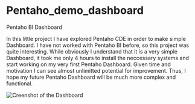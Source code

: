 # Pentaho_demo_dashboard
Pentaho BI Dashboard

In this little project I have explored Pentaho CDE in order to make simple Dashboard.
I have not worked with Pentaho BI before, so this project was quite interesting. While obviously I understand that it is a very simple Dashboard, it took me only 4 hours to install the neccessary systems and start working on my very first Pentaho Dashboard. Given time and motivation I can see almost unlimitted potential for improvement. Thus, I hope my future Pentaho Dashboard will be much more complex and functional.

![](/Pentaho_demo_dashboard/Pentaho_demo_dashboard.png "Creenshot of the Dashboard")
